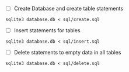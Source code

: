 - [ ] Create Database and create table statements
```
sqlite3 database.db < sql/create.sql
```

- [ ] Insert statements for tables
```
sqlite3 database.db < sql/insert.sql
```

- [ ] Delete statements to empty data in all tables
```
sqlite3 database.db < sql/delete.sql
```